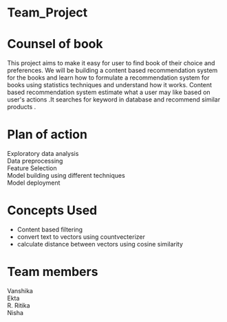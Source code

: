 # Team_Project
# Counsel of book 
This project  aims to make it easy for user to find book of their choice  and  preferences. We will be building  a content based recommendation  system for the books and learn how to formulate  a recommendation  system for books using statistics  techniques and understand  how  it works.
Content based recommendation  system  estimate  what a user may like based on user's  actions .It searches  for keyword  in database  and recommend similar products . 
# Plan of action 
Exploratory data analysis</br>
Data preprocessing</br>
Feature  Selection </br>
Model building using different techniques</br>
Model deployment </br>
# Concepts Used 
- Content based filtering
- convert text to vectors using countvecterizer
- calculate distance between vectors using cosine similarity
# Team members 
Vanshika</br>
Ekta</br>
R. Ritika</br>
Nisha</br>

